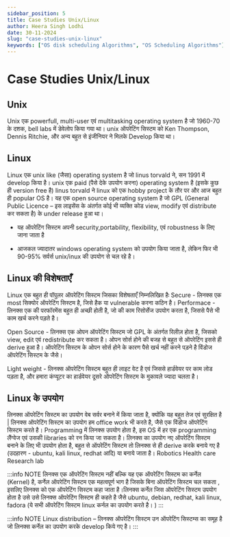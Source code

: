 ```yaml
---
sidebar_position: 5
title: Case Studies Unix/Linux
author: Heera Singh Lodhi
date: 30-11-2024
slug: "case-studies-unix-linux"
keywords: ["OS disk scheduling Algorithms", "OS Scheduling Algorithms"]
---
```


# Case Studies Unix/Linux

## Unix

Unix एक powerfull, multi-user एवं multitasking operating system है जो 1960-70 के दशक, bell labs में डेवेलोप किया गया था। unix ऑपरेटिंग सिस्टम को Ken Thompson, Dennis Ritchie, और अन्य बहुत से इंजीनियर ने मिलके Develop किया था।

## Linux

Linux एक unix like (जैसा) operating system है जो linus torvald ने, सन 1991 में develop किया है। unix एक paid (पैसे देके उपयोग करना) operating system है (इसके कुछ ही version free है) linus torvald ने linux को एक hobby project के तौर पर और आज बहुत ही popular OS है। यह एक open source operating system है जो GPL (General Public Licence – इस लाइसेंस के अंतर्गत कोई भी व्यक्ति कोड view, modify एवं distribute कर सकता है) के under release हुआ था।

- यह ऑपरेटिंग सिस्टम अपनी security,portability, flexibility, एवं robustness के लिए जाना जाता है

- आजकल ज्यादातर windows operating system को उपयोग किया जाता है, लेकिन फिर भी 90-95% सर्वर्स unix/inux की उपयोग से चल रहे है।

## Linux की विशेषताएँ

Linux एक बहुत ही पॉपुलर ऑपरेटिंग सिस्टम जिसका विशेषताएँ निम्नलिखित हैः
Secure - लिनक्स एक most सिक्योर ऑपरेटिंग सिस्टम है, जिसे हैक या vulnerable करना कठिन है।
Performace - लिनक्स एक की परफॉरमेंस बहुत ही अच्छी होती है, जो की काम रिसोर्सेज उपयोग करता है, जिससे पैसे भी काम खर्च करने पड़ते है।

Open Source - लिनक्स एक ओपन ऑपरेटिंग सिस्टम जो GPL के अंतर्गत रिलीज़ होता है, जिसको view, edit एवं redistribute कर सकता है। ओपन सोर्स होने की बजह से बहुत से ऑपरेटिंग इससे ही derive हुआ है। ऑपरेटिंग सिस्टम के ओपन सोर्स होने के कारण पैसे खर्च नहीं करने पड़ने है विंडोज ऑपरेटिंग सिस्टम के जैसे।

Light weight - लिनक्स ऑपरेटिंग सिस्टम बहुत ही लाइट वेट है एवं जिससे हार्डवेयर पर काम लोड पड़ता है, और हमारा कंप्यूटर का हार्डवेयर दूसरे ऑपरेटिंग सिस्टम के मुकावले ज्यादा चलता है।

## Linux के उपयोग

लिनक्स ऑपरेटिंग सिस्टम का उपयोग वेब सर्वर बनाने में किया जाता है, क्योंकि यह बहुत तेज एवं सुरक्षित है |
लिनक्स ऑपरेटिंग सिस्टम का उपयोग हम office work भी करते है, जैसे एक विंडोज ऑपरेटिंग सिस्टम करते है।
Programming में लिनक्स उपयोग होता है, इस OS में हर एक programming लैंग्वेज एवं उसकी libraries को रन किया जा सकता है।
लिनक्स का उपयोग नए ऑपरेटिंग सिस्टम बनाने के लिए भी उपयोग होता है, बहुत से ऑपरेटिंग सिस्टम तो लिनक्स से ही derive करके बनाये गए है (उदहारण - ubuntu, kali linux, redhat आदि) या बनाये जाता है।
Robotics
Health care
Research lab

:::info
NOTE लिनक्स एक ऑपरेटिंग सिस्टम नहीं बल्कि यह एक ऑपरेटिंग सिस्टम का कर्नेल (Kernel) है, कर्नेल ऑपरेटिंग सिस्टम एक महत्वपूर्ण भाग है जिसके बिना ऑपरेटिंग सिस्टम चल सकता , इसलिए लिनक्स को एक ऑपरेटिंग सिस्टम कहा जाता है।लिनक्स कर्नेल जिस ऑपरेटिंग सिस्टम उपयोग होता है उसे उसे लिनक्स ऑपरेटिंग सिस्टम ही कहते है जैसे ubuntu, debian, redhat, kali linux, fadora (ये सभी ऑपरेटिंग सिस्टम linux कर्नल का उपयोग करते है। )
:::

:::info
NOTE Linux distribution – लिनक्स ऑपरेटिंग सिस्टम उन ऑपरेटिंग सिस्टम्स का समूह है जो लिनक्स कर्नेल का उपयोग करके develop किये गए है।
:::
